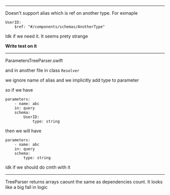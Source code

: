
---
Doesn't support alias which is ref on another type. For exmaple
```
UserID:
    $ref: "#/components/schemas/AnotherType"
```

Idk if we need it. It seems prety strange

**Write test on it**

---

ParametersTreeParser.swift

and in another file in class `Resolver`

we ignore name of alias and we implicitly add type to parameter

so if we have

```
parameters:
    - name: abc
    in: query
    schema:
        UserID:
            type: string
```

then we will have

```
parameters:
    - name: abc
    in: query
    schema:
        type: string
```

idk if we should do cmth with it

----

TreeParser returns arrays caount the same as dependencies count. It looks like a big fall in logic
